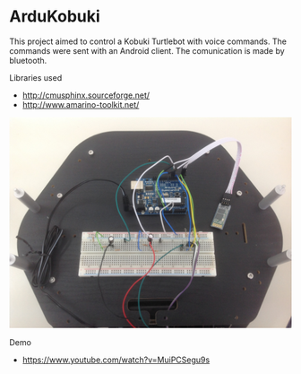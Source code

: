 # ArduKobuki
This project aimed to control a Kobuki Turtlebot with voice commands. The commands were sent with an Android client.
The comunication is made by bluetooth.

Libraries used
- http://cmusphinx.sourceforge.net/
- http://www.amarino-toolkit.net/

![Alt text](/Arduino/images/configurations.jpg?raw=true "Arduino configuration")

Demo
- https://www.youtube.com/watch?v=MuiPCSegu9s
